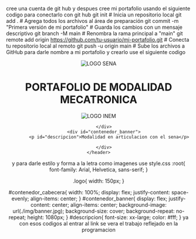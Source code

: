 cree una cuenta de git hub y despues cree mi portafolio usando el siguiente codigo para conectarlo con git hub
git init  # Inicia un repositorio local
git add .  # Agrega todos los archivos al área de preparación
git commit -m "Primera versión de mi portafolio"  # Guarda los cambios con un mensaje descriptivo
git branch -M main  # Renombra la rama principal a "main"
git remote add origin https://github.com/tu-usuario/mi-portafolio.git  # Conecta tu repositorio local al remoto
git push -u origin main  # Sube los archivos a GitHub
para darle nombre a mi portafolio y crearlo use el siguiente codigo
<!DOCTYPE html>
<html lang="en">
<head>
    <meta charset="UTF-8">
    <meta name="viewport" content="width=device-width, initial-scale=1.0">
    <link rel="stylesheet" href="./Style.css">
    <title>Portafolio Mecatronica</title>
</head>
<body>
    <header>
        <div id="contenedor_cabecera">
            <img class="logo" src="./img/LOGO SENA.png" alt="LOGO SENA">
            <h1 id="titulo">PORTAFOLIO DE MODALIDAD MECATRONICA</h1>
            <img class="logo" src="./img/LOGO INEM.png" alt="LOGO INEM">

        </div>
        <div id="contenedor_banner">
            <p id="descripcion">Modalidad en articulacion con el sena</p>
            
        </div>
    </header>
    
</body>
</html>
y para darle estilo y forma a la letra como imagenes use style.css
:root{
    font-family: Arial, Helvetica, sans-serif;
}

.logo{
    width: 150px;
}

#contenedor_cabecera{
    width: 100%;
    display: flex;
    justify-content: space-evenly;
    align-items: center;
}
#contenedor_banner{
    display: flex;
    justify-content: center;
    align-items: center;
    background-image: url(./img/banner.jpg);
    background-size: cover;
    background-repeat: no-repeat;
    height: 1080px;
}
#descripcion{
    font-size: xx-large;
    color: #fff;
}
ya con esos codigos al entrar al link se vera el trabajo reflejado en la programacion
